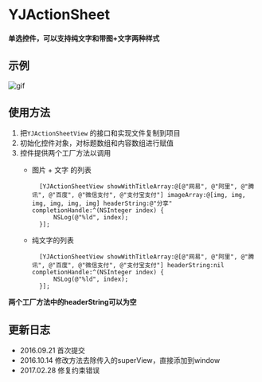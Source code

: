 # YJActionSheet
#### 单选控件，可以支持纯文字和带图+文字两种样式

## 示例

![gif](http://o8ajh91ch.bkt.clouddn.com/YJActionSheet.gif)

## 使用方法

1. 把`YJActionSheetView` 的接口和实现文件复制到项目
2. 初始化控件对象，对标题数组和内容数组进行赋值
3. 控件提供两个工厂方法以调用
	* 图片 + 文字 的列表

			[YJActionSheetView showWithTitleArray:@[@"网易", @"阿里", @"腾讯", @"百度", @"微信支付", @"支付宝支付"] imageArray:@[img, img, img, img, img, img] headerString:@"分享" completionHandle:^(NSInteger index) {
                NSLog(@"%ld", index);
            }];
   		
	* 纯文字的列表
	
			[YJActionSheetView showWithTitleArray:@[@"网易", @"阿里", @"腾讯", @"百度", @"微信支付", @"支付宝支付"] headerString:nil completionHandle:^(NSInteger index) {
                NSLog(@"%ld", index);
            }];
__两个工厂方法中的headerString可以为空__

## 更新日志
* 2016.09.21 首次提交
* 2016.10.14 修改方法去除传入的superView，直接添加到window
* 2017.02.28 修复约束错误
